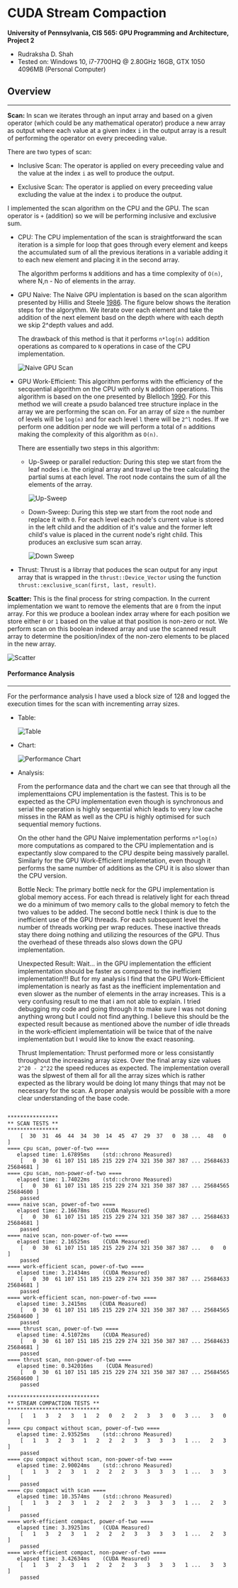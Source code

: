 CUDA Stream Compaction
======================

**University of Pennsylvania, CIS 565: GPU Programming and Architecture, Project 2**

* Rudraksha D. Shah
* Tested on: Windows 10, i7-7700HQ @ 2.80GHz 16GB, GTX 1050 4096MB (Personal Computer)


## Overview
-------------------

__Scan:__ In scan we iterates through an input array and based on a given operator (which could be any mathematical operator) produce a new array as output where each value at a given index `i` in the output array is a result of performing the operator on every preceeding value. 
    
There are two types of scan:
-   Inclusive Scan: The operator is applied on every preceeding value and the value at the index `i` as well to produce the output.

-   Exclusive Scan: The operator is applied on every preceeding value excluding the value at the index `i` to produce the output.
    
I implemented the scan algorithm on the CPU and the GPU. The scan operator is `+` (addition) so we will be performing inclusive and exclusive sum.

-   CPU: The CPU implementation of the scan is straightforward the scan iteration is a simple for loop that goes through every element and keeps the accumulated sum of all the previous iterations in a variable adding it to each new element and placing it in the second array.

    The algorithm performs `N` additions and has a time complexity of `O(n)`, where N,n - No of elements in the array.

-   GPU Naive: The Naive GPU implentation is based on the scan algorithm presented by Hillis and Steele [1986](http://www.umiacs.umd.edu/~ramani/cmsc828e_gpusci/ScanTalk.pdf). The figure below shows the iteration steps for the algorythm. We iterate over each element and take the addition of the next element basd on the depth where with each depth we skip 2^depth values and add.

    The drawback of this method is that it performs `n*log(n)` addition operations as compared to `N` operations in case of the CPU implementation.

    ![Naive GPU Scan](img/figure-39-2.jpg) 

-   GPU Work-Efficient: This algorithm performs with the efficiency of the secquential algorithm on the CPU with only `N` addition operations. This algorithm is based on the one presented by Blelloch [1990](https://www.mimuw.edu.pl/~ps209291/kgkp/slides/scan.pdf). For this method we will create a psudo balanced tree structure inplace in the array we are performing the scan on. For an array of size `n` the number of levels will be `log(n)` and for each level `l` there will be `2^l` nodes. If we perform one addition per node we will perform a total of `n` additions making the complexity of this algorithm as `O(n)`.

    There are essentially two steps in this algorithm: 
    -   Up-Sweep or parallel reduction: During this step we start from the leaf nodes i.e. the original array and travel up the tree calculating the partial sums at each level. The root node contains the sum of all the elements of the array.

        ![Up-Sweep](img/UpSweep.PNG)

    -   Down-Sweep: During this step we start from the root node and replace it with `0`. For each level each node's current value is stored in the left child and the addition of it's value and the former left child's value is placed in the current node's right child. This produces an exclusive sum scan array.

        ![Down Sweep](img/DownSweep.jpg)

-   Thrust: Thrust is a librray that poduces the scan output for any input array that is wrapped in the `thrust::Device_Vector` using the function `thrust::exclusive_scan(first, last, result)`.

__Scatter:__ This is the final process for string compaction. In the current implementation we want to remove the elements that are `0` from the input array. For this we produce a boolean index array where for each position we store either `0` or `1` based on the value at that position is non-zero or not. We perform scan on this boolean indexed array and use the scanned result array to determine the position/index of the non-zero elements to be placed in the new array.

![Scatter](img/Scatter.PNG) 


#### Performance Analysis
----------------------------

For the performance analysis I have used a block size of 128 and logged the execution times for the scan with incrementing array sizes.

* Table:

    ![Table](img/Table.PNG)

* Chart:

    ![Performance Chart](img/TableChart.png)


- Analysis:

    From the performance data and the chart we can see that through all the implementtaions CPU implementation is the fastest. This is to be expected as the CPU implementation even though is synchronous and serial the operation is highly sequential which leads to very low cache misses in the RAM as well as the CPU is highly optimised for such sequential memory fuctions. 

    On the other hand the GPU Naive implementation performs `n*log(n)` more computations as compared to the CPU implementation and is expectantly slow compared to the CPU despite being massively parallel. Similarly for the GPU Work-Efficient implemetation, even though it performs the same number of additions as the CPU it is also slower than the CPU version.

    Bottle Neck: The primary bottle neck for the GPU implementation is global memory access. For each thread is relatively light for each thread we do a minimum of two memory calls to the global memory to fetch the two values to be added. The second bottle neck I think is due to the inefficient use of the GPU threads. For each subsequent level the number of threads working per wrap reduces. These inactive threads stay there doing nothing and utilizing the resources of the GPU. Thus the overhead of these threads also slows down the GPU implementation.

    Unexpected Result: Wait... in the GPU implementation the efficient implementation should be faster as compared to the inefficient implementation!!! But for my analysis I find that the GPU Work-Efficient implementation is nearly as fast as the inefficient implementation and even slower as the number of elements in the array increases. This is a very confusing result to me that i am not able to explain. I tried debugging my code and going through it to make sure I was not doning anything wrong but I could not find anything. I believe this should be the expected result because as mentioned above the number of idle threads in the work-efficient implementatioin will be twice that of the naive implementation but I would like to know the exact reasoning.

    Thrust Implementation: Thrust performed more or less consistantly throughout the increasing array sizes. Over the final array size values `2^20 - 2^22` the speed reduces as expected. The implementation overall was the slpwest of them all for all the array sizes which is rather expected as the library would be doing lot many things that may not be necessary for the scan. A proper analysis would be possible with a more clear understanding of the base code.

``` 

****************
** SCAN TESTS **
****************
    [  30  31  46  44  34  30  14  45  47  29  37   0  38 ...  48   0 ]
==== cpu scan, power-of-two ====
   elapsed time: 1.67895ms    (std::chrono Measured)
    [   0  30  61 107 151 185 215 229 274 321 350 387 387 ... 25684633 25684681 ]
==== cpu scan, non-power-of-two ====
   elapsed time: 1.74022ms    (std::chrono Measured)
    [   0  30  61 107 151 185 215 229 274 321 350 387 387 ... 25684565 25684600 ]
    passed
==== naive scan, power-of-two ====
   elapsed time: 2.16678ms    (CUDA Measured)
    [   0  30  61 107 151 185 215 229 274 321 350 387 387 ... 25684633 25684681 ]
    passed
==== naive scan, non-power-of-two ====
   elapsed time: 2.16525ms    (CUDA Measured)
    [   0  30  61 107 151 185 215 229 274 321 350 387 387 ...   0   0 ]
    passed
==== work-efficient scan, power-of-two ====
   elapsed time: 3.21434ms    (CUDA Measured)
    [   0  30  61 107 151 185 215 229 274 321 350 387 387 ... 25684633 25684681 ]
    passed
==== work-efficient scan, non-power-of-two ====
   elapsed time: 3.2415ms    (CUDA Measured)
    [   0  30  61 107 151 185 215 229 274 321 350 387 387 ... 25684565 25684600 ]
    passed
==== thrust scan, power-of-two ====
   elapsed time: 4.51072ms    (CUDA Measured)
    [   0  30  61 107 151 185 215 229 274 321 350 387 387 ... 25684633 25684681 ]
    passed
==== thrust scan, non-power-of-two ====
   elapsed time: 0.342016ms    (CUDA Measured)
    [   0  30  61 107 151 185 215 229 274 321 350 387 387 ... 25684565 25684600 ]
    passed

*****************************
** STREAM COMPACTION TESTS **
*****************************
    [   1   3   2   3   1   2   0   2   2   3   3   0   3 ...   3   0 ]
==== cpu compact without scan, power-of-two ====
   elapsed time: 2.93525ms    (std::chrono Measured)
    [   1   3   2   3   1   2   2   2   3   3   3   3   1 ...   2   3 ]
    passed
==== cpu compact without scan, non-power-of-two ====
   elapsed time: 2.90024ms    (std::chrono Measured)
    [   1   3   2   3   1   2   2   2   3   3   3   3   1 ...   3   3 ]
    passed
==== cpu compact with scan ====
   elapsed time: 10.3574ms    (std::chrono Measured)
    [   1   3   2   3   1   2   2   2   3   3   3   3   1 ...   2   3 ]
    passed
==== work-efficient compact, power-of-two ====
   elapsed time: 3.39251ms    (CUDA Measured)
    [   1   3   2   3   1   2   2   2   3   3   3   3   1 ...   2   3 ]
    passed
==== work-efficient compact, non-power-of-two ====
   elapsed time: 3.42634ms    (CUDA Measured)
    [   1   3   2   3   1   2   2   2   3   3   3   3   1 ...   3   3 ]
    passed

``` 


